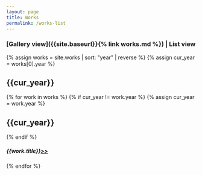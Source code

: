 ```yaml
---
layout: page
title: Works
permalink: /works-list
---
```


### [Gallery view]({{site.baseurl}}{% link works.md %}) | List view
{% assign works = site.works | sort: "year" | reverse %}
{% assign cur_year = works[0].year %}
## {{cur_year}}
{% for work in works %}
  {% if cur_year != work.year %}
    {% assign cur_year = work.year %}
<br>
## {{cur_year}}
  {% endif %}
##### {{work.title}}[>>]({{site.baseurl}}{{work.url}})
{% endfor %}